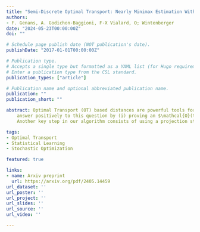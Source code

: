 ```yaml
---
title: "Semi-Discrete Optimal Transport: Nearly Minimax Estimation With Stochastic Gradient Descent and Adaptive Entropic Regularization"
authors:
- F. Genans, A. Godichon-Baggioni, F-X Vialard, O; Wintenberger
date: "2024-05-23T00:00:00Z"
doi: ""

# Schedule page publish date (NOT publication's date).
publishDate: "2017-01-01T00:00:00Z"

# Publication type.
# Accepts a single type but formatted as a YAML list (for Hugo requirements).
# Enter a publication type from the CSL standard.
publication_types: ["article"]

# Publication name and optional abbreviated publication name.
publication: ""
publication_short: ""

abstract: Optimal Transport (OT) based distances are powerful tools for machine learning to compare probability measures and manipulate them using OT maps. In this field, a setting of interest is semi-discrete OT, where the source measure $\mu$ is continuous, while the target $\nu$ is discrete. Recent works have shown that the minimax rate for the OT map is $\mathcal{O}(t^{-1/2})$ when using $t$ i.i.d. subsamples from each measure (two-sample setting). An open question is whether a better convergence rate can be achieved when the full information of the discrete measure $\nu$ is known (one-sample setting). In this work, we 
    answer positively to this question by (i) proving an $\mathcal{O}(t^{-1})$ lower bound rate for the OT map, using the similarity between Laguerre cells estimation and density support estimation, and (ii) proposing a Stochastic Gradient Descent (SGD) algorithm with adaptive entropic regularization and averaging acceleration. To nearly achieve the desired fast rate, characteristic of non-regular parametric problems, we design an entropic regularization scheme decreasing with the number of samples. 
    Another key step in our algorithm consists of using a projection step that permits to leverage the local strong convexity of the regularized OT problem. Our convergence analysis integrates online convex optimization and stochastic gradient techniques, complemented by the specificities of the OT semi-dual. Moreover, while being as computationally and memory efficient as vanilla SGD, our algorithm achieves the unusual fast rates of our theory in numerical experiments.

tags:
- Optimal Transport
- Statistical Learning
- Stochastic Optimization

featured: true

links:
- name: Arxiv preprint
  url: https://arxiv.org/pdf/2405.14459
url_dataset: ''
url_poster: ''
url_project: ''
url_slides: ''
url_source: ''
url_video: ''

---
```

